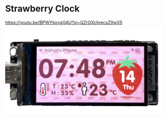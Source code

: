 # Strawberry Clock

https://youtu.be/BPWYbxvgGAU?si=QZrGXchrecsZ9wX5

![alt text](Assets/Strawberry-Clock.png)